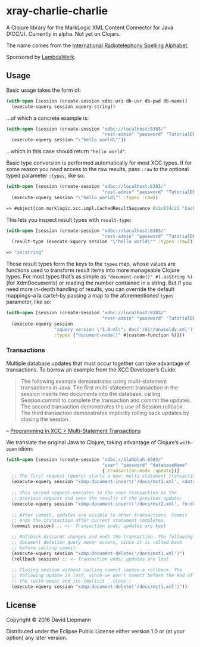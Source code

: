 # xray-charlie-charlie

A Clojure library for the MarkLogic XML Content Connector for Java (XCC/J). Currently in alpha. Not yet on Clojars.

The name comes from the [International Radiotelephony Spelling Alphabet](https://en.wikipedia.org/wiki/NATO_phonetic_alphabet).

Sponsored by [LambdaWerk](https://lambdawerk.com/home).

## Usage

Basic usage takes the form of:
``` clojure
(with-open [session (create-session xdbc-uri db-usr db-pwd db-name)]
  (execute-xquery session xquery-string))
```
...of which a concrete example is:
``` clojure
(with-open [session (create-session "xdbc://localhost:8383/"
                                    "rest-admin" "password" "TutorialDB" {})]
  (execute-xquery session "\"hello world\""))
```
...which in this case should return `"hello world"`.

Basic type conversion is performed automatically for most XCC types. If for some reason you need access to the raw results, pass `:raw` to the optional typed parameter `:types`, like so:
``` clojure
(with-open [session (create-session "xdbc://localhost:8383/"
                                    "rest-admin" "password" "TutorialDB" {})]
  (execute-xquery session "\"hello world\"" :types :raw))

=> #object[com.marklogic.xcc.impl.CachedResultSequence 0x2c034c22 "CachedResultSequence: size=1, closed=false, cursor=-1"]
```

This lets you inspect result types with `result-type`:
``` clojure
(with-open [session (create-session "xdbc://localhost:8383/"
                                    "rest-admin" "password" "TutorialDB" {})]
  (result-type (execute-xquery session "\"hello world\"" :types :raw)))

=> "xs:string"
```

Those result types form the keys to the `types` map, whose values are functions used to transform result items into more manageable Clojure types. For most types that’s as simple as `"document-node()" #(.asString %)` (for XdmDocuments) or reading the number contained in a string. But if you need more in-depth handling of results, you can override the default mappings–a la carte!–by passing a map to the aforementioned `types` parameter, like so:

``` clojure
(with-open [session (create-session "xdbc://localhost:8383/"
                                    "rest-admin" "password" "TutorialDB" {})]
  (execute-xquery session
                  "xquery version \"1.0-ml\"; doc('/dir/unwieldy.xml')"
                  :types {"document-node()" #(custom-function %)}))
```

### Transactions

Multiple database updates that must occur together can take advantage of transactions. To borrow an example from the XCC Developer’s Guide:

>The following example demonstrates using multi-statement transactions in Java. The first multi-statement transaction in the session inserts two documents into the database, calling Session.commit to complete the transaction and commit the updates. The second transaction demonstrates the use of Session.rollback. The third transaction demonstrates implicitly rolling back updates by closing the session.

– [Programming in XCC > Multi-Statement Transactions](https://docs.marklogic.com/guide/xcc/concepts#id_35788)

We translate the original Java to Clojure, taking advantage of Clojure’s `with-open` idiom:

``` clojure
(with-open [session (create-session "xdbc://blahblah:8383/"
                                    "user" "password" "databaseName"
                                    {:transaction-mode :update})]
  ;; The first request (query) starts a new, multi-statement transaction:
  (execute-xquery session "xdmp:document-insert('/docs/mst1.xml', <data><stuff/></data>)")
  
  ;; This second request executes in the same transaction as the
  ;; previous request and sees the results of the previous update:
  (execute-xquery session "xdmp:document-insert('/docs/mst2.xml', fn:doc(\"/docs/mst1.xml\"));)")
  
  ;; After commit, updates are visible to other transactions. Commit
  ;; ends the transaction after current statement completes.
  (commit session) ;; <—- Transaction ends; updates are kept

  ;; Rollback discards changes and ends the transaction. The following
  ;; document deletion query never occurs, since it is rolled back
  ;; before calling commit:
  (execute-xquery session "xdmp:document-delete('/docs/mst1.xml')")
  (rollback session) ;; <– Transaction ends; updates are lost
  
  ;; Closing session without calling commit causes a rollback. The
  ;; following update is lost, since we don't commit before the end of
  ;; the (with-open) and its implicit `.close`:
  (execute-xquery session "xdmp:document-delete('/docs/mst1.xml')"))
```

## License

Copyright © 2016 David Liepmann

Distributed under the Eclipse Public License either version 1.0 or (at
your option) any later version.
